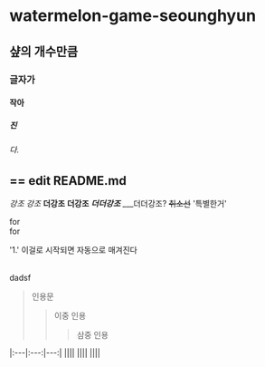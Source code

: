 # watermelon-game-seounghyun
## 샾의 개수만큼
### 글자가
#### 작아
##### 진
###### 다.
== edit README.md
---------------------------------
*강조*
_강조_
**더강조**
__더강조__
***더더강조***
___더더강조?
~~취소선~~
'특별한거'

for  
for

'1.'
이걸로 시작되면
자동으로
매겨진다

<br/>dadsf<br/>

> 인용문
> >이중 인용
> > >삼중 인용



|:---|:---:|---:|
||||
||||
||||

